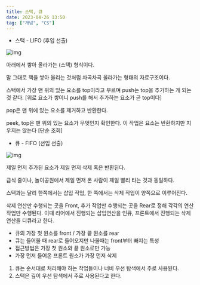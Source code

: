 ```yaml
---
title: 스택, 큐
date: 2023-04-26 13:50
tag: ["개념", "CS"]
---
```


- 스택 - LIFO (후입 선출)

![img](https://blog.kakaocdn.net/dn/by1qnT/btqBE1v1UlX/zbnXdYnGAXhMYbcDCca6WK/img.png)

아래에서 쌓아 올라가는 (스택) 형식이다.

말 그대로 책을 쌓아 올리는 것처럼 차곡차곡 올라가는 형태의 자료구조이다.

스택에서 가장 맨 위의 있는 요소를 top이라고 부르며 push는 top을 추가하는 게 되는 것 같다. [위로 요소가 쌓이니 push를 해서 추가하는 요소가 곧 top이다]

pop은 맨 위에 있는 요소를 제거하고 반환한다.

peek, top은 맨 위의 있는 요소가 무엇인지 확인한다. 이 작업은 요소는 반환하지만 지우지는 않는다 [단순 조회]

- 큐 - FIFO (선입 선출)

![img](https://blog.kakaocdn.net/dn/Zce3U/btqBDaOfGU5/Rc2kR3Puqi3QiQa3o6CPL1/img.png)

제일 먼저 추가된 요소가 제일 먼저 삭제 혹은 반환된다.

급식 줄이나, 놀이공원에서 제일 먼저 온 사람이 제일 빨리 타는 것과 동일하다.

스택과는 달리 한쪽에서는 삽입 작업, 한 쪽에서는 삭제 작업이 양쪽으로 이루어진다.

삭제 연산만 수행되는 곳을 Front, 추가 작업만 수행되는 곳을 Rear로 정해 각각의 연산작업만 수행된다. 이때 리어에서 진행되는 삽입연산을 인큐, 프론트에서 진행되는 삭제연산을 디큐라고 한다.

- 큐의 가장 첫 원소를 front / 가장 끝 원소를 rear
- 큐는 들어올 때 rear로 들어오지만 나올때는 front부터 빠지는 특성
- 접근방법은 가장 첫 원소와 끝 원소로만 가능
- 가장 먼저 들어온 프론트 원소가 가장 먼저 삭제

1. 큐는 순서대로 처리해야 하는 작업들이나 너비 우선 탐색에서 주로 사용된다.
2. 스택은 깊이 우선 탐색에서 주로 사용된다고 한다.
